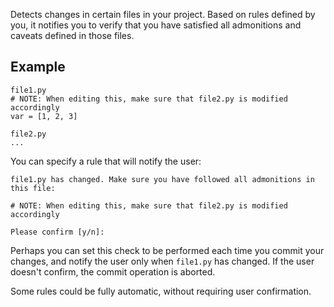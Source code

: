 Detects changes in certain files in your project. Based on rules defined by you,
it notifies you to verify that you have satisfied all admonitions and caveats
defined in those files.

## Example

```
file1.py
# NOTE: When editing this, make sure that file2.py is modified accordingly
var = [1, 2, 3]
```

```
file2.py
...
```

You can specify a rule that will notify the user:
```
file1.py has changed. Make sure you have followed all admonitions in this file:

# NOTE: When editing this, make sure that file2.py is modified accordingly

Please confirm [y/n]:
```

Perhaps you can set this check to be performed each time you commit your
changes, and notify the user only when `file1.py` has changed. If the user
doesn't confirm, the commit operation is aborted.

Some rules could be fully automatic, without requiring user confirmation.
